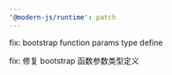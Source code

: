 ```yaml
---
'@modern-js/runtime': patch
---
```


fix: bootstrap function params type define

fix: 修复 bootstrap 函数参数类型定义
